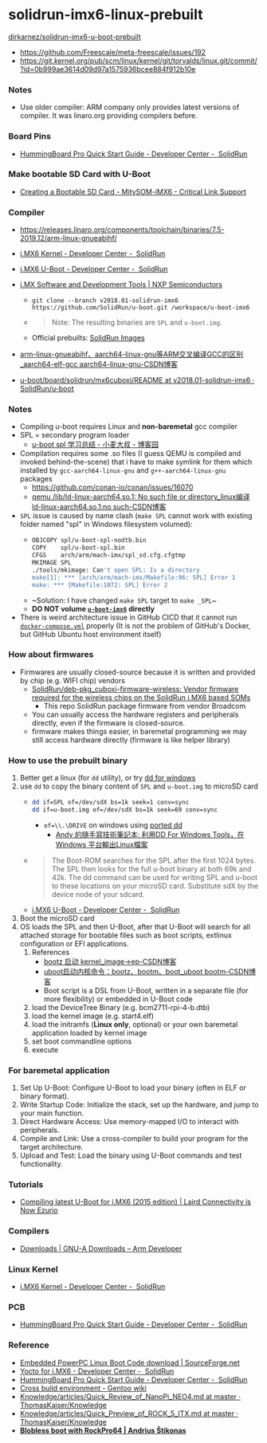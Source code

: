 solidrun-imx6-linux-prebuilt
============================
[dirkarnez/solidrun-imx6-u-boot-prebuilt](https://github.com/dirkarnez/solidrun-imx6-u-boot-prebuilt)

- https://github.com/Freescale/meta-freescale/issues/192
- https://git.kernel.org/pub/scm/linux/kernel/git/torvalds/linux.git/commit/?id=0b999ae3614d09d97a1575936bcee884f912b10e

### Notes
- Use older compiler: ARM company only provides latest versions of compiler. It was linaro.org providing compilers before.

### Board Pins
- [HummingBoard Pro Quick Start Guide - Developer Center -  SolidRun](https://solidrun.atlassian.net/wiki/spaces/developer/pages/270631039/HummingBoard+Pro+Quick+Start+Guide#[hardBreak]Booting-form-an-SD-card)

### Make bootable SD Card with U-Boot
- [Creating a Bootable SD Card - MitySOM-iMX6 - Critical Link Support](https://support.criticallink.com/redmine/projects/imx6/wiki/Creating_a_Bootable_SD_Card)

### Compiler
- https://releases.linaro.org/components/toolchain/binaries/7.5-2019.12/arm-linux-gnueabihf/

- [i.MX6 Kernel - Developer Center -  SolidRun](https://solidrun.atlassian.net/wiki/spaces/developer/pages/286916713/i.MX6+Kernel)
- [i.MX6 U-Boot - Developer Center -  SolidRun](https://solidrun.atlassian.net/wiki/spaces/developer/pages/287179374/i.MX6+U-Boot#Compiling-from-source)
- [i.MX Software and Development Tools | NXP Semiconductors](https://www.nxp.com/design/design-center/software/embedded-software/i-mx-software:IMX-SW)
    - `git clone --branch v2018.01-solidrun-imx6 https://github.com/SolidRun/u-boot.git /workspace/u-boot-imx6`
    - > Note: The resulting binaries are `SPL` and `u-boot.img`.
    - Official prebuilts: [SolidRun Images](https://images.solid-run.com/IMX6)
- [arm-linux-gnueabihf、aarch64-linux-gnu等ARM交叉编译GCC的区别_aarch64-elf-gcc aarch64-linux-gnu-CSDN博客](https://blog.csdn.net/Namcodream521/article/details/88379307)
- [u-boot/board/solidrun/mx6cuboxi/README at v2018.01-solidrun-imx6 · SolidRun/u-boot](https://github.com/SolidRun/u-boot/blob/v2018.01-solidrun-imx6/board/solidrun/mx6cuboxi/README)

### Notes
- Compiling u-boot requires Linux and **non-baremetal** gcc compiler
- SPL = secondary program loader
    - [u-boot spl 学习总结 - 小麦大叔 - 博客园](https://www.cnblogs.com/unclemac/p/12783383.html)
- Compilation requires some .so files (I guess QEMU is compiled and invoked behind-the-scene) that i have to make symlink for them which installed by `gcc-aarch64-linux-gnu` and `g++-aarch64-linux-gnu` packages
    - https://github.com/conan-io/conan/issues/16070
    - [qemu /lib/ld-linux-aarch64.so.1: No such file or directory_linux编译 ld-linux-aarch64.so.1:no such-CSDN博客](https://blog.csdn.net/FJDJFKDJFKDJFKD/article/details/112828882)
- `SPL` issue is caused by name clash (`make SPL` cannot work with existing folder named "spl" in Windows filesystem volumed):
    - ```sh
      OBJCOPY spl/u-boot-spl-nodtb.bin
      COPY    spl/u-boot-spl.bin
      CFGS    arch/arm/mach-imx/spl_sd.cfg.cfgtmp
      MKIMAGE SPL
      ./tools/mkimage: Can't open SPL: Is a directory
      make[1]: *** [arch/arm/mach-imx/Makefile:96: SPL] Error 1
      make: *** [Makefile:1072: SPL] Error 2
      ```
    - ~Solution: I have changed `make SPL` target to `make _SPL`~
    - **DO NOT volume [`u-boot-imx6`](./u-boot-imx6) directly**
- There is weird architecture issue in GitHub CICD that it cannot run [`docker-compose.yml`](./docker-compose.yml) properly (It is not the problem of GitHub's Docker, but GitHub Ubuntu host environment itself)

### How about firmwares
- Firmwares are usually closed-source because it is written and provided by chip (e.g. WIFI chip) vendors
    - [SolidRun/deb-pkg_cuboxi-firmware-wireless: Vendor firmware required for the wireless chips on the SolidRun i.MX6 based SOMs](https://github.com/SolidRun/deb-pkg_cuboxi-firmware-wireless)
        - This repo SolidRun package firmware from vendor Broadcom  
    - You can usually access the hardware registers and peripherals directly, even if the firmware is closed-source.
    - firmware makes things easier, in baremetal programming we may still access hardware directly (firmware is like helper library)
  
### How to use the prebuilt binary
1. Better get a linux (for `dd` utility), or try [dd for windows](http://www.chrysocome.net/dd)
2. use `dd` to copy the binary content of `SPL` and `u-boot.img` to microSD card
    - ```bash
      dd if=SPL of=/dev/sdX bs=1k seek=1 conv=sync
      dd if=u-boot.img of=/dev/sdX bs=1k seek=69 conv=sync
      ```
      -  `of=\\.\DRIVE` on windows using [ported dd](http://www.chrysocome.net/dd)
          - [Andy 的隨手寫技術筆記本: 利用DD For Windows Tools，在Windows 平台輸出Linux檔案](https://chenweichi.blogspot.com/2011/08/dd-for-windows-toolswindows-linux.html) 
    - > The Boot-ROM searches for the SPL after the first 1024 bytes. The SPL then looks for the full u-boot binary at both 69k and 42k. The dd command can be used for writing SPL and u-boot to these locations on your microSD card. Substitute sdX by the device node of your sdcard.
    - [i.MX6 U-Boot - Developer Center -  SolidRun](https://solidrun.atlassian.net/wiki/spaces/developer/pages/287179374/i.MX6+U-Boot#Download-Binaries)
3. Boot the microSD card
4. OS loads the SPL and then U-Boot, after that U-Boot will search for all attached storage for bootable files such as boot scripts, extlinux configuration or EFI applications.
    1. References
        - [bootz 启动 kernel_image->ep-CSDN博客](https://blog.csdn.net/lyndon_li/article/details/126150965)
        - [uboot启动内核命令：bootz、bootm、boot_uboot bootm-CSDN博客](https://blog.csdn.net/Calmer_/article/details/131070786)
        - Boot script is a DSL from U-Boot, written in a separate file (for more flexibility) or embedded in U-Boot code
    2. load the DeviceTree Binary (e.g. bcm2711-rpi-4-b.dtb)
    3. load the kernel image (e.g. start4.elf)
    4. load the initramfs (**Linux only**, optional) or your own baremetal application loaded by kernel image
    5. set boot commandline options
    6. execute

### For baremetal application
1. Set Up U-Boot: Configure U-Boot to load your binary (often in ELF or binary format).
2. Write Startup Code: Initialize the stack, set up the hardware, and jump to your main function.
3. Direct Hardware Access: Use memory-mapped I/O to interact with peripherals.
4. Compile and Link: Use a cross-compiler to build your program for the target architecture.
5. Upload and Test: Load the binary using U-Boot commands and test functionality.
    
### Tutorials
- [Compiling latest U-Boot for i.MX6 (2015 edition) | Laird Connectivity is Now Ezurio](https://www.ezurio.com/resources/software-announcements/compiling-latest-u-boot-for-i-mx6-2015-edition)

### Compilers
- [Downloads | GNU-A Downloads – Arm Developer](https://developer.arm.com/downloads/-/gnu-a)

### Linux Kernel
- [i.MX6 Kernel - Developer Center -  SolidRun](https://solidrun.atlassian.net/wiki/spaces/developer/pages/286916713)

### PCB
- [HummingBoard Pro Quick Start Guide - Developer Center -  SolidRun](https://solidrun.atlassian.net/wiki/spaces/developer/pages/270631039/HummingBoard+Pro+Quick+Start+Guide#Hardware-Setup)

### Reference
- [Embedded PowerPC Linux Boot Code download | SourceForge.net](https://sourceforge.net/projects/ppcboot/)
- [Yocto for i.MX6 - Developer Center -  SolidRun](https://solidrun.atlassian.net/wiki/spaces/developer/pages/287277558/Yocto+for+i.MX6)
- [HummingBoard Pro Quick Start Guide - Developer Center -  SolidRun](https://solidrun.atlassian.net/wiki/spaces/developer/pages/270631039/HummingBoard+Pro+Quick+Start+Guide#Hardware-Setup)
- [Cross build environment - Gentoo wiki](https://wiki.gentoo.org/wiki/Cross_build_environment#Allwinner_A20_specific)
- [Knowledge/articles/Quick_Review_of_NanoPi_NEO4.md at master · ThomasKaiser/Knowledge](https://github.com/ThomasKaiser/Knowledge/blob/master/articles/Quick_Review_of_NanoPi_NEO4.md)
- [Knowledge/articles/Quick_Preview_of_ROCK_5_ITX.md at master · ThomasKaiser/Knowledge](https://github.com/ThomasKaiser/Knowledge/blob/master/articles/Quick_Preview_of_ROCK_5_ITX.md)
- [**Blobless boot with RockPro64 | Andrius Štikonas**](https://stikonas.eu/wordpress/2019/09/15/blobless-boot-with-rockpro64/)
